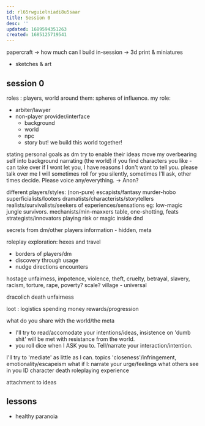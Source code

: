 ```yaml
---
id: rl65rwguielniadi8u5saar
title: Session 0
desc: ''
updated: 1689594351263
created: 1685125719541
---
```


papercraft
-> how much can I build in-session
-> 3d print & miniatures
- sketches & art


## session 0
roles : players, world around them: spheres of influence.
my role:
- arbiter/lawyer
- non-player provider/interface
  - background
  - world
  - npc
  - story
  but! we build this world together!

stating personal goals as dm
  try to enable their ideas
  move my overbearing self into background
  narrating (the world)
    if you find characters you like - can take over
    if I wont let you, I have reasons I don't want to tell you.
  please talk over me
  I will sometimes roll for you silently, sometimes I'll ask, other times decide.
  Please voice any/everything. -> Anon?

different players/styles: (non-pure)
  escapists/fantasy
    murder-hobo superficialists/looters
    dramatists/characterists/storytellers
    realists/survivalists/seekers of experiences/sensations
      eg: low-magic jungle survivors.
  mechanists/min-maxxers
    table, one-shotting, feats
  strategists/innovators
    playing risk or magic inside dnd

secrets from dm/other players
information - hidden, meta

roleplay
exploration: hexes and travel
- borders of players/dm
- discovery through usage
- nudge directions
encounters

hostage
  unfairness, impotence, violence, theft, cruelty, betrayal, slavery, racism, torture, rape, poverty?
  scale? village - universal

dracolich
  death
  unfairness

loot : logistics
  spending money
  rewards/progression

what do you share with the world/the meta
- I'll try to read/accomodate your intentions/ideas, insistence on 'dumb shit' will be met with resistance from the world.
- you roll dice when I ASK you to. Tell/narrate your interaction/intention.

I'll try to 'mediate' as little as I can.
topics
  'closeness'/infringement, emotionality/escapeism
    what if I:
      narrate your urge/feelings
      what others see in you
      ID
  character death
    roleplaying experience

  attachment to
    ideas

## lessons
- healthy paranoia